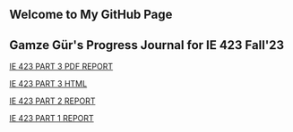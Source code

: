 ## Welcome to My GitHub Page
## Gamze Gür's Progress Journal for IE 423 Fall'23

[IE 423 PART 3 PDF REPORT](https://bu-ie-423.github.io/fall-23-gamzegur/Reportprojectpart3pdf.pdf)

[IE 423 PART 3 HTML](https://bu-ie-423.github.io/fall-23-gamzegur/projectpart3.html)


[IE 423 PART 2 REPORT](https://bu-ie-423.github.io/fall-23-gamzegur/Part2report.html)

[IE 423 PART 1 REPORT](https://bu-ie-423.github.io/fall-23-gamzegur/part1.html)
